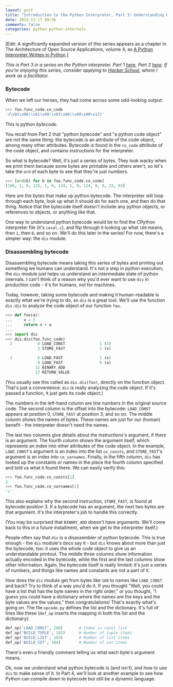 ```yaml
---
layout: post
title: "Introduction to the Python Interpreter, Part 3: Understanding Bytecode"
date: 2013-11-17 09:56
comments: false
categories: python python-internals
---
```


[Edit: A significantly expanded version of this series appears as a chapter in The Architecture of Open Source Applications, volume 4, as [A Python Interpreter Written in Python](//www.aosabook.org/en/500L/a-python-interpreter-written-in-python.html).]

_This is Part 3 in a series on the Python interpreter.  Part 1 [here](/blog/2013/11/15/introduction-to-the-python-interpreter/), Part 2 [here](/blog/2013/11/15/introduction-to-the-python-interpreter-2/).  If you're enjoying this series, consider applying to [Hacker School](https://www.hackerschool.com/), where I work as a facilitator._

### Bytecode

When we left our heroes, they had come across some odd-looking output:

```python 
>>> foo.func_code.co_code
'd\x01\x00}\x01\x00|\x01\x00|\x00\x00\x17S'
```

This is python _bytecode_.  

You recall from Part 2 that "python bytecode" and "a python code object" are not the same thing: the bytecode is an attribute of the code object, among many other attributes.  Bytecode is found in the `co_code` attribute of the code object, and contains instructions for the interpreter.

So what is bytecode?  Well, it's just a series of bytes.  They look wacky when we print them because some bytes are printable and others aren't, so let's take the `ord` of each byte to see that they're just numbers.

``` python
>>> [ord(b) for b in foo.func_code.co_code]
[100, 1, 0, 125, 1, 0, 124, 1, 0, 124, 0, 0, 23, 83]
```

Here are the bytes that make up python bytecode.  The interpreter will loop through each byte, look up what it should do for each one, and then do that thing.  Notice that the bytecode itself doesn't include any python objects, or references to objects, or anything like that.

One way to understand python bytecode would be to find the CPython interpreter file (it's `ceval.c`), and flip through it looking up what `100` means, then `1`, then `0`, and so on.  We'll do this later in the series!  For now, there's a simpler way: the `dis` module.

### Disassembling bytecode

Disassembling bytecode means taking this series of bytes and printing out something we humans can understand.  It's not a step in python execution; the `dis` module just helps us understand an intermediate state of python internals. I can't think of a reason why you'd ever want to use `dis` in production code - it's for humans, not for machines.

Today, however, taking some bytecode and making it human-readable is exactly what we're trying to do, so `dis` is a great tool.  We'll use the function `dis.dis` to analyze the code object of our function `foo`.

``` python
>>> def foo(a):
...     x = 3
...     return x + a
... 
>>> import dis
>>> dis.dis(foo.func_code)
  2           0 LOAD_CONST               1 (3)
              3 STORE_FAST               1 (x)

  3           6 LOAD_FAST                1 (x)
              9 LOAD_FAST                0 (a)
             12 BINARY_ADD          
             13 RETURN_VALUE
```

(You usually see this called as `dis.dis(foo)`, directly on the function object.  That's just a convenience: `dis` is really analyzing the code object.  If it's passed a function, it just gets its code object.)

The numbers in the left-hand column are line numbers in the original source code.  The second column is the offset into the bytecode: `LOAD_CONST` appears at position 0, `STORE_FAST` at position 3, and so on.  The middle column shows the names of bytes. These names are just for our (human) benefit - the interpreter doesn't need the names.

The last two columns give details about the instructions's argument, if there is an argument.  The fourth column shows the argument itself, which represents an index into other attributes of the code object. In the example, `LOAD_CONST`'s argument is an index into the list `co_consts`, and `STORE_FAST`'s argument is an index into `co_varnames`.  Finally, in the fifth column, `dis` has looked up the constants or names in the place the fourth column specified and told us what it found there. We can easily verify this:

``` python 
>>> foo.func_code.co_consts[1]
3
>>> foo.func_code.co_varnames[1]
'x'
```

This also explains why the second instruction, `STORE_FAST`, is found at bytecode position 3.  If a bytecode has an argument, the next two bytes are that argument. It's the interpreter's job to handle this correctly.

(You may be surprised that `BINARY_ADD` doesn't have arguments. We'll come back to this in a future installment, when we get to the interpreter itself.)

People often say that `dis` is a disassembler of python bytecode.  This is true enough - the `dis` module's docs say it - but `dis` knows about more than just the bytecode, too: it uses the whole code object to give us an understandable printout.  The middle three columns show information actually encoded in the bytecode, while the first and the last columns show other information.  Again, the bytecode itself is really limited: it's just a series of numbers, and things like names and constants are not a part of it.

How does the `dis` module get from bytes like `100` to names like `LOAD_CONST` and back?  Try to think of a way you'd do it.  If you thought "Well, you could have a list that has the byte names in the right order," or you thought, "I guess you could have a dictionary where the names are the keys and the byte values are the values," then congratulations!  That's exactly what's going on.  The file `opcode.py` defines the list and the dictionary.  It's full of lines like these (`def_op` inserts the mapping in both the list and the dictionary):

``` python
def_op('LOAD_CONST', 100)       # Index in const list
def_op('BUILD_TUPLE', 102)      # Number of tuple items
def_op('BUILD_LIST', 103)       # Number of list items
def_op('BUILD_SET', 104)        # Number of set items
```

There's even a friendly comment telling us what each byte's argument means.

Ok, now we understand what python bytecode is (and isn't), and how to use `dis` to make sense of it. In Part 4, we'll look at another example to see how Python can compile down to bytecode but still be a dynamic language.